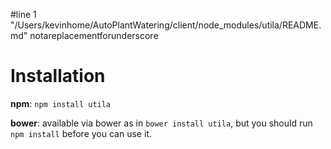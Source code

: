 #line 1 "/Users/kevinhome/AutoPlantWatering/client/node_modules/utila/README.md"
notareplacementforunderscore

# Installation

**npm**: `npm install utila`

**bower**: available via bower as in `bower install utila`, but you should run `npm install` before you can use it.